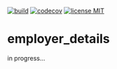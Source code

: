 <a href="https://github.com/gzaber/employer_details/actions"><img src="https://img.shields.io/github/actions/workflow/status/gzaber/employer_details/main.yaml" alt="build"></a>
<a href="https://codecov.io/gh/gzaber/employer_details"><img src="https://codecov.io/gh/gzaber/employer_details/branch/master/graph/badge.svg" alt="codecov"></a>
<a href="https://opensource.org/licenses/MIT"><img src="https://img.shields.io/github/license/gzaber/quick_timer" alt="license MIT"></a>

# employer_details

in progress...
